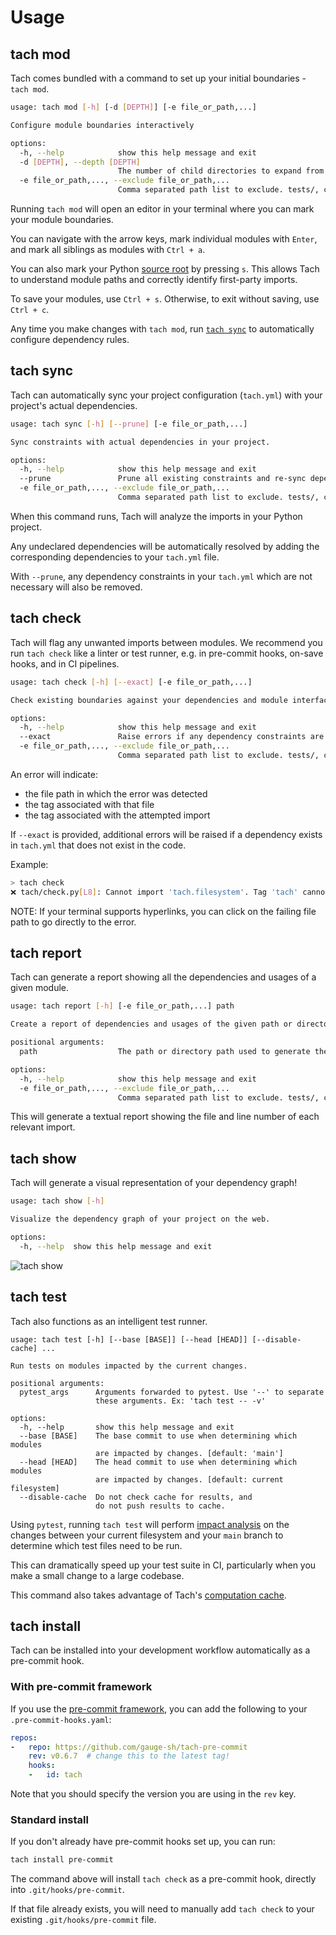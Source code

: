 # Usage

## tach mod
Tach comes bundled with a command to set up your initial boundaries - `tach mod`.

```bash
usage: tach mod [-h] [-d [DEPTH]] [-e file_or_path,...]

Configure module boundaries interactively

options:
  -h, --help            show this help message and exit
  -d [DEPTH], --depth [DEPTH]
                        The number of child directories to expand from the root
  -e file_or_path,..., --exclude file_or_path,...
                        Comma separated path list to exclude. tests/, ci/, etc.
```

Running `tach mod` will open an editor in your terminal where you can mark your module boundaries.

You can navigate with the arrow keys, mark individual modules with `Enter`, and mark all siblings
as modules with `Ctrl + a`.

You can also mark your Python [source root](configuration.md#source-root) by pressing `s`.
This allows Tach to understand module paths and correctly identify first-party imports.

To save your modules, use `Ctrl + s`. Otherwise, to exit without saving, use `Ctrl + c`.

Any time you make changes with `tach mod`, run [`tach sync`](usage.md#tach-sync)
to automatically configure dependency rules.


## tach sync
Tach can automatically sync your project configuration (`tach.yml`) with your project's actual dependencies.

```bash
usage: tach sync [-h] [--prune] [-e file_or_path,...]

Sync constraints with actual dependencies in your project.

options:
  -h, --help            show this help message and exit
  --prune               Prune all existing constraints and re-sync dependencies.
  -e file_or_path,..., --exclude file_or_path,...
                        Comma separated path list to exclude. tests/, ci/, etc.
```

When this command runs, Tach will analyze the imports in your Python project.

Any undeclared dependencies will be automatically resolved by
adding the corresponding dependencies to your `tach.yml` file.

With `--prune`,
any dependency constraints in your `tach.yml` which are not necessary will also be removed.


## tach check
Tach will flag any unwanted imports between modules. We recommend you run `tach check` like a linter or test runner, e.g. in pre-commit hooks, on-save hooks, and in CI pipelines.

```bash
usage: tach check [-h] [--exact] [-e file_or_path,...]

Check existing boundaries against your dependencies and module interfaces

options:
  -h, --help            show this help message and exit
  --exact               Raise errors if any dependency constraints are unused.
  -e file_or_path,..., --exclude file_or_path,...
                        Comma separated path list to exclude. tests/, ci/, etc.
```

An error will indicate:

- the file path in which the error was detected
- the tag associated with that file
- the tag associated with the attempted import

If `--exact` is provided, additional errors will be raised if a dependency exists in `tach.yml` that does not exist in the code.

Example:
```bash
> tach check
❌ tach/check.py[L8]: Cannot import 'tach.filesystem'. Tag 'tach' cannot depend on 'tach.filesystem'. 
```

NOTE: If your terminal supports hyperlinks, you can click on the failing file path to go directly to the error.

## tach report
Tach can generate a report showing all the dependencies and usages of a given module.

```bash
usage: tach report [-h] [-e file_or_path,...] path

Create a report of dependencies and usages of the given path or directory.

positional arguments:
  path                  The path or directory path used to generate the report.

options:
  -h, --help            show this help message and exit
  -e file_or_path,..., --exclude file_or_path,...
                        Comma separated path list to exclude. tests/, ci/, etc.
```

This will generate a textual report showing the file and line number of each relevant import.

## tach show
Tach will generate a visual representation of your dependency graph!
```bash
usage: tach show [-h]

Visualize the dependency graph of your project on the web.

options:
  -h, --help  show this help message and exit
```

![tach show](assets/tach_show.png)


## tach test
Tach also functions as an intelligent test runner.

```
usage: tach test [-h] [--base [BASE]] [--head [HEAD]] [--disable-cache] ...

Run tests on modules impacted by the current changes.

positional arguments:
  pytest_args      Arguments forwarded to pytest. Use '--' to separate
                   these arguments. Ex: 'tach test -- -v'

options:
  -h, --help       show this help message and exit
  --base [BASE]    The base commit to use when determining which modules
                   are impacted by changes. [default: 'main']
  --head [HEAD]    The head commit to use when determining which modules
                   are impacted by changes. [default: current filesystem]
  --disable-cache  Do not check cache for results, and
                   do not push results to cache.
```

Using `pytest`, running `tach test` will perform [impact analysis](https://martinfowler.com/articles/rise-test-impact-analysis.html) on the changes between your current filesystem and your `main` branch to determine which test files need to be run.

This can dramatically speed up your test suite in CI, particularly when you make a small change to a large codebase.

This command also takes advantage of Tach's [computation cache](caching.md).


## tach install
Tach can be installed into your development workflow automatically as a pre-commit hook.


### With pre-commit framework
If you use the [pre-commit framework](https://github.com/pre-commit/pre-commit), you can add the following to your `.pre-commit-hooks.yaml`:

```yaml
repos:
-   repo: https://github.com/gauge-sh/tach-pre-commit
    rev: v0.6.7  # change this to the latest tag!
    hooks:
    -   id: tach
```

Note that you should specify the version you are using in the `rev` key.

### Standard install
If you don't already have pre-commit hooks set up, you can run:

```bash
tach install pre-commit
```

The command above will install `tach check` as a pre-commit hook, directly into `.git/hooks/pre-commit`.

If that file already exists, you will need to manually add `tach check` to your existing `.git/hooks/pre-commit` file.
